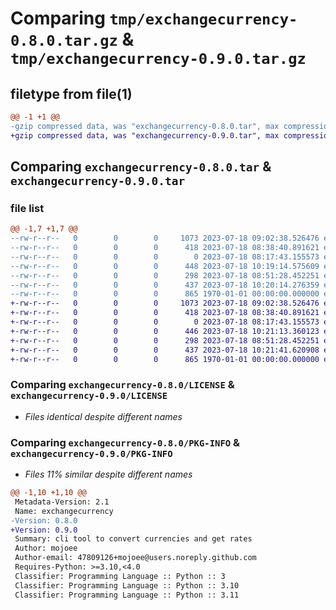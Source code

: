 # Comparing `tmp/exchangecurrency-0.8.0.tar.gz` & `tmp/exchangecurrency-0.9.0.tar.gz`

## filetype from file(1)

```diff
@@ -1 +1 @@
-gzip compressed data, was "exchangecurrency-0.8.0.tar", max compression
+gzip compressed data, was "exchangecurrency-0.9.0.tar", max compression
```

## Comparing `exchangecurrency-0.8.0.tar` & `exchangecurrency-0.9.0.tar`

### file list

```diff
@@ -1,7 +1,7 @@
--rw-r--r--   0        0        0     1073 2023-07-18 09:02:38.526476 exchangecurrency-0.8.0/LICENSE
--rw-r--r--   0        0        0      418 2023-07-18 08:38:40.891621 exchangecurrency-0.8.0/README.md
--rw-r--r--   0        0        0        0 2023-07-18 08:17:43.155573 exchangecurrency-0.8.0/exchangecurrency/__init__.py
--rw-r--r--   0        0        0      448 2023-07-18 10:19:14.575609 exchangecurrency-0.8.0/exchangecurrency/cli.py
--rw-r--r--   0        0        0      298 2023-07-18 08:51:28.452251 exchangecurrency-0.8.0/exchangecurrency/rates.py
--rw-r--r--   0        0        0      437 2023-07-18 10:20:14.276359 exchangecurrency-0.8.0/pyproject.toml
--rw-r--r--   0        0        0      865 1970-01-01 00:00:00.000000 exchangecurrency-0.8.0/PKG-INFO
+-rw-r--r--   0        0        0     1073 2023-07-18 09:02:38.526476 exchangecurrency-0.9.0/LICENSE
+-rw-r--r--   0        0        0      418 2023-07-18 08:38:40.891621 exchangecurrency-0.9.0/README.md
+-rw-r--r--   0        0        0        0 2023-07-18 08:17:43.155573 exchangecurrency-0.9.0/exchangecurrency/__init__.py
+-rw-r--r--   0        0        0      446 2023-07-18 10:21:13.360123 exchangecurrency-0.9.0/exchangecurrency/cli.py
+-rw-r--r--   0        0        0      298 2023-07-18 08:51:28.452251 exchangecurrency-0.9.0/exchangecurrency/rates.py
+-rw-r--r--   0        0        0      437 2023-07-18 10:21:41.620908 exchangecurrency-0.9.0/pyproject.toml
+-rw-r--r--   0        0        0      865 1970-01-01 00:00:00.000000 exchangecurrency-0.9.0/PKG-INFO
```

### Comparing `exchangecurrency-0.8.0/LICENSE` & `exchangecurrency-0.9.0/LICENSE`

 * *Files identical despite different names*

### Comparing `exchangecurrency-0.8.0/PKG-INFO` & `exchangecurrency-0.9.0/PKG-INFO`

 * *Files 11% similar despite different names*

```diff
@@ -1,10 +1,10 @@
 Metadata-Version: 2.1
 Name: exchangecurrency
-Version: 0.8.0
+Version: 0.9.0
 Summary: cli tool to convert currencies and get rates
 Author: mojoee
 Author-email: 47809126+mojoee@users.noreply.github.com
 Requires-Python: >=3.10,<4.0
 Classifier: Programming Language :: Python :: 3
 Classifier: Programming Language :: Python :: 3.10
 Classifier: Programming Language :: Python :: 3.11
```

